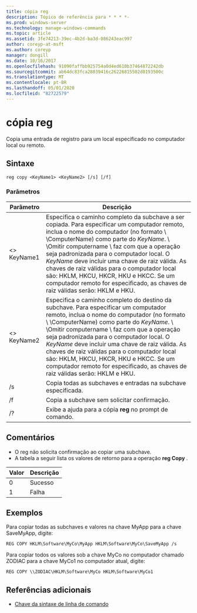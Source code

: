```yaml
---
title: cópia reg
description: Tópico de referência para * * * *-
ms.prod: windows-server
ms.technology: manage-windows-commands
ms.topic: article
ms.assetid: 3fe74213-39ec-4b2d-ba3d-086243eac997
author: coreyp-at-msft
ms.author: coreyp
manager: dongill
ms.date: 10/16/2017
ms.openlocfilehash: 91090faffbb925754a0d4ed610b37464872242db
ms.sourcegitcommit: ab64dc83fca28039416c26226815502d0193500c
ms.translationtype: MT
ms.contentlocale: pt-BR
ms.lasthandoff: 05/01/2020
ms.locfileid: "82722579"
---
```

# <a name="reg-copy"></a>cópia reg



Copia uma entrada de registro para um local especificado no computador local ou remoto.



## <a name="syntax"></a>Sintaxe

```
reg copy <KeyName1> <KeyName2> [/s] [/f]
```

### <a name="parameters"></a>Parâmetros

|Parâmetro|Descrição|
|---------|-----------|
|\<> KeyName1|Especifica o caminho completo da subchave a ser copiada. Para especificar um computador remoto, inclua o nome do computador (no formato \\ \\ComputerName\) como parte do *KeyName*. \\ \\Omitir computername \ faz com que a operação seja padronizada para o computador local. O *KeyName* deve incluir uma chave de raiz válida. As chaves de raiz válidas para o computador local são: HKLM, HKCU, HKCR, HKU e HKCC. Se um computador remoto for especificado, as chaves de raiz válidas serão: HKLM e HKU.|
|\<> KeyName2|Especifica o caminho completo do destino da subchave. Para especificar um computador remoto, inclua o nome do computador (no formato \\ \\ComputerName\) como parte do *KeyName*. \\ \\Omitir computername \ faz com que a operação seja padronizada para o computador local. O *KeyName* deve incluir uma chave de raiz válida. As chaves de raiz válidas para o computador local são: HKLM, HKCU, HKCR, HKU e HKCC. Se um computador remoto for especificado, as chaves de raiz válidas serão: HKLM e HKU.|
|/s|Copia todas as subchaves e entradas na subchave especificada.|
|/f|Copia a subchave sem solicitar confirmação.|
|/?|Exibe a ajuda para a cópia **reg** no prompt de comando.|

## <a name="remarks"></a>Comentários

-   O reg não solicita confirmação ao copiar uma subchave.
-   A tabela a seguir lista os valores de retorno para a operação **reg Copy** .

|Valor|Descrição|
|-----|-----------|
|0|Sucesso|
|1|Falha|

## <a name="examples"></a>Exemplos

Para copiar todas as subchaves e valores na chave MyApp para a chave SaveMyApp, digite:
```
REG COPY HKLM\Software\MyCo\MyApp HKLM\Software\MyCo\SaveMyApp /s
```
Para copiar todos os valores sob a chave MyCo no computador chamado ZODIAC para a chave MyCo1 no computador atual, digite:
```
REG COPY \\ZODIAC\HKLM\Software\MyCo HKLM\Software\MyCo1
```

## <a name="additional-references"></a>Referências adicionais

- [Chave da sintaxe de linha de comando](command-line-syntax-key.md)